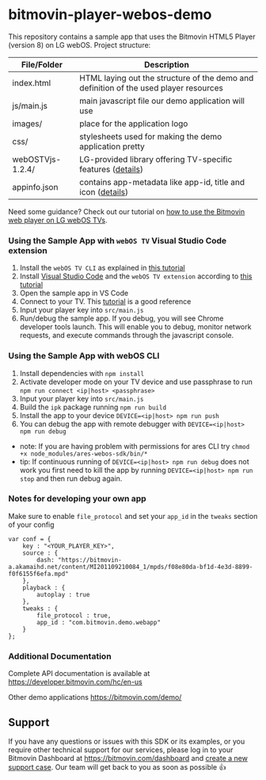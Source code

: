 # bitmovin-player-webos-demo
This repository contains a sample app that uses the Bitmovin HTML5 Player (version 8) on LG webOS. Project structure:

| File/Folder      | Description                                                                                                                                |
|------------------|--------------------------------------------------------------------------------------------------------------------------------------------|
| index.html       | HTML laying out the structure of the demo and definition of the used player resources                                                      |
| js/main.js       | main javascript file our demo application will use                                                                                         |
| images/          | place for the application logo                                                                                                             |
| css/             | stylesheets used for making the demo application pretty                                                                                    |
| webOSTVjs-1.2.4/ | LG-provided library offering TV-specific features ([details](https://webostv.developer.lge.com/develop/code-samples/webostvjs-library/))   |
| appinfo.json     | contains app-metadata like app-id, title and icon ([details](https://webostv.developer.lge.com/develop/app-developer-guide/app-metadata/)) |

Need some guidance? Check out our tutorial on [how to use the Bitmovin web player on LG webOS TVs](https://bitmovin.com/docs/player/tutorials/getting-started-with-the-web-player-on-lg-webos).
### Using the Sample App with `webOS TV` Visual Studio Code extension

1. Install the `webOS TV CLI` as explained in [this tutorial](https://webostv.developer.lge.com/sdk/command-line-interface/installation/)
2. Install [Visual Studio Code](https://code.visualstudio.com/) and the `webOS TV extension` according to [this tutorial](https://webostv.developer.lge.com/sdk/vs-code-extension/installation/)
3. Open the sample app in VS Code
4. Connect to your TV. This [tutorial](http://webostv.developer.lge.com/develop/app-test/) is a good reference
5. Input your player key into `src/main.js`
6. Run/debug the sample app. If you debug, you will see Chrome developer tools launch. This will enable you to debug, monitor network requests, and execute commands through the javascript console.

### Using the Sample App with webOS CLI

1. Install dependencies with `npm install`
2. Activate developer mode on your TV device and use passphrase to run `npm run connect <ip|host> <passphrase>`
4. Input your player key into `src/main.js`
5. Build the `ipk` package running `npm run build`
6. Install the app to your device `DEVICE=<ip|host> npm run push`
7. You can debug the app with remote debugger with `DEVICE=<ip|host> npm run debug`

* note: If you are having problem with permissions for ares CLI try `chmod +x node_modules/ares-webos-sdk/bin/*`
* tip: If continuous running of `DEVICE=<ip|host> npm run debug` does not work you first need to kill the app by running `DEVICE=<ip|host> npm run stop` and then run debug again.

### Notes for developing your own app
Make sure to enable `file_protocol` and set your `app_id` in the `tweaks` section of your config

```
var conf = {
	key : "<YOUR_PLAYER_KEY>",
	source : {
		dash: "https://bitmovin-a.akamaihd.net/content/MI201109210084_1/mpds/f08e80da-bf1d-4e3d-8899-f0f6155f6efa.mpd"
	},
	playback : {
		autoplay : true
	},
	tweaks : {
		file_protocol : true,
		app_id : "com.bitmovin.demo.webapp"
	}
};
```

### Additional Documentation

Complete API documentation is available at https://developer.bitmovin.com/hc/en-us

Other demo applications https://bitmovin.com/demo/

## Support
If you have any questions or issues with this SDK or its examples, or you require other technical support for our services, please log in to your Bitmovin Dashboard at https://bitmovin.com/dashboard and [create a new support case](https://bitmovin.com/dashboard/support/cases/create). Our team will get back to you as soon as possible :+1:
